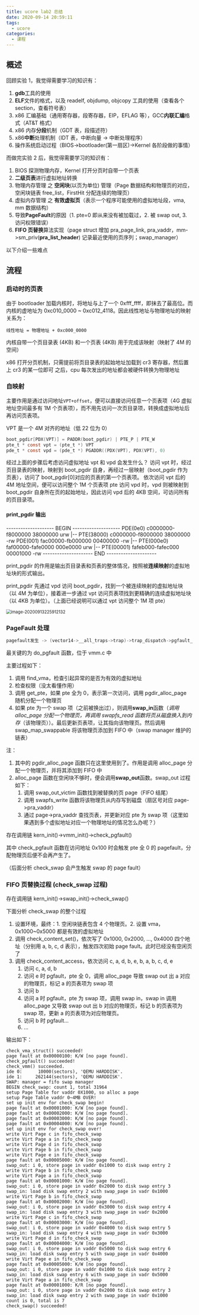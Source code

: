 ```yaml
---
title: ucore lab2 总结
date: 2020-09-14 20:59:11
tags:
  - ucore
categories:
  - 课程
---
```


## 概述

回顾实验 1，我觉得需要学习的知识有：

1. **gdb**工具的使用
2. **ELF**文件的格式，以及 readelf, objdump, objcopy 工具的使用（查看各个 section，查看符号表）
3. x86 汇编基础（通用寄存器，段寄存器，EIP，EFLAG 等），GCC**内联汇编**格式（AT&T 格式）
4. x86 内存**分段**机制（GDT 表，段描述符）
5. x86**中断**处理机制（IDT 表，中断向量 -> 中断处理程序）
6. 操作系统启动过程（BIOS->bootloader(第一扇区)->Kernel 各阶段做的事情）

而做完实验 2 后，我觉得需要学习的知识有：

1. BIOS 探测物理内存，Kernel 打开分页时自带一个页表
2. **二级页表**进行虚拟地址转换
3. 物理内存管理 之 **空闲块**(以页为单位) 管理（Page 数据结构和物理页的对应，空闲块链表 free_list，FirstHit 分配连续的物理页）
4. 虚拟内存管理 之 **有效虚拟页**（表示一个程序可能使用的虚拟地址段，vma, mm 数据结构）
5. 导致**PageFault**的原因（1. pte=0 即从来没有被加载过，2. 被 swap out, 3. 访问权限错误）
6. **FIFO 页替换**算法实现（page struct 增加 pra_page_link, pra_vaddr，mm->sm_priv(**pra_list_header**) 记录最近使用的页序列；swap_manager）

以下介绍一些难点
<!-- more -->
## 流程

### 启动时的页表

由于 bootloader 加载内核时，将地址与上了一个 0xfff_ffff，即抹去了最高位。而内核的虚地址为 0xc010_0000 ~ 0xc012_4118。因此线性地址与物理地址的映射关系为：

```
线性地址 = 物理地址 + 0xc000_0000
```

内核自带一个页目录表 (4KB) 和一个页表 (4KB) 用于完成该映射（映射了 4M 的空间）

x86 打开分页机制，只需提前将页目录表的起始地址加载到 cr3 寄存器，然后置上 cr3 的某一位即可
之后，cpu 每次发出的地址都会被硬件转换为物理地址

### 自映射

主要作用是通过访问地址`VPT+offset`，便可以直接访问任意一个页表项（4G 虚拟地址空间最多有 1M 个页表项），而不用先访问一次页目录项，转换成虚拟地址后再访问页表项。

VPT 是一个 4M 对齐的地址（低 22 位为 0）

```c
boot_pgdir[PDX(VPT)] = PADDR(boot_pgdir) | PTE_P | PTE_W
pte_t * const vpt = (pte_t *) VPT
pde_t * const vpd = (pde_t *) PGADDR((PDX(VPT), PDX(VPT), 0)
```

经过上面的步骤后考虑访问虚拟地址 vpt 和 vpd 会发生什么？
访问 vpt 时，经过页目录表的映射，映射到 boot_pgdir 自身，再经过一层映射（boot_pgdir 作为页表），访问了 boot_pgdir[0]对应的页表的第一个页表项。
依次访问 vpt 后的 4M 地址空间，便可以访问整个 1M 个页表项 pte
访问 vpd 时，vpd 则被映射到 boot_pgdir 自身所在页的起始地址，因此访问 vpd 后的 4KB 空间，可访问所有的页目录项。

#### print_pgdir 输出

-------------------- BEGIN --------------------
PDE(0e0) c0000000-f8000000 38000000 urw
  |-- PTE(38000) c0000000-f8000000 38000000 -rw
PDE(001) fac00000-fb000000 00400000 -rw
  |-- PTE(000e0) faf00000-fafe0000 000e0000 urw
  |-- PTE(00001) fafeb000-fafec000 00001000 -rw
--------------------- END ---------------------

print_pgdir 的作用是输出页目录表和页表的整体情况，按照被**连续映射**的虚拟地址块的形式输出。

print_pgdir 先通过 vpd 访问 boot_pgdir，找到一个被连续映射的虚拟地址块（以 4M 为单位），接着进一步通过 vpt 访问页表项找到更精确的连续虚拟地址块（以 4KB 为单位）。（上面已经说明可以通过 vpt 访问整个 1M 项 pte）

<img src="/images/2020-09-14-ucore-lab2总结/image-20200913225912132.png" alt="image-20200913225912132" style="zoom: 80%;" />

### PageFault 处理

```c
pagefault发生 -> (vector14->__all_traps->trap)->trap_dispatch->pgfault_handler->do_pgfault
```

最关键的为 do_pgfault 函数，位于 vmm.c 中

主要过程如下：

1. 调用 find_vma，检查引起异常的是否为有效的虚拟地址
2. 检查权限（没太看懂作用）
3. 调用 get_pte，如果 pte 全为 0，表示第一次访问，调用 pgdir_alloc_page 随机分配一个物理页
4. 如果 pte 为一个 swap 项（之前被换出过），则调用**swap_in**函数（*调用 alloc_page 分配一个物理页，再调用 swapfs_read 函数将页从磁盘换入到内存*（该物理页））。最后更新页表项，让其指向该物理页。然后调用 swap_map_swappable 将该物理页添加到 FIFO 中（swap manager 维护的链表）

注：

1. 其中的 pgdir_alloc_page 函数只在这里使用到了。作用是调用 alloc_page 分配一个物理页，并将其添加到 FIFO 中
2. alloc_page 函数在空闲块不够时，便会调用**swap_out**函数。swap_out 过程如下：
   1. 调用 swap_out_victim 函数找到被替换的页 page（FIFO 结尾）
   2. 调用 swapfs_write 函数将该物理页从内存写到磁盘（扇区号对应 page->pra_vaddr）
   3. 通过 page->pra_vaddr 查找页表，并更新对应 pte 为 swap 项（这里如果遇到多个虚拟地址对应一个物理地址的情况怎么办呢？）

存在调用链 kern_init()->vmm_init()->check_pgfault()

其中 check_pgfault 函数在访问地址 0x100 时会触发 pte 全 0 的 pagefault，分配物理页后便不会再产生了。

（后面分析 check_swap 会产生触发 swap 的 page fault）

### FIFO 页替换过程 (check_swap 过程)

存在调用链 kern_init()->swap_init()->check_swap()

下面分析 check_swap 的整个过程

1. 设置环境，最终：1. 空闲块链表包含 4 个物理页。2. 设置 vma，0x1000~0x5000 都是有效的虚拟地址
2. 调用 check_content_set()，依次写了 0x1000, 0x2000, ..., 0x4000 四个地址（分别用 a, b, c, d 表示），触发四次初始 page fault。此时已经没有空闲页了
3. 调用 check_content_access，依次访问 c, a, d, b, e, b, a, b, c, d, e
   1. 访问 c, a, d, b
   2. 访问 e 时 pgfault，pte 全 0，调用 alloc_page 导致 swap out 出 a 对应的物理页，标记 a 的页表项为 swap 项
   3. 访问 b
   4. 访问 a 时 pgfault，pte 为 swap 项，调用 swap in，swap in 调用 alloc_page 又导致 swap out 出 b 对应的物理页，标记 b 的页表项为 swap 项，更新 a 的页表项为对应物理页。
   5. 访问 b 时 pgfault...
   6. ...

输出如下：

```
check_vma_struct() succeeded!
page fault at 0x00000100: K/W [no page found].
check_pgfault() succeeded!
check_vmm() succeeded.
ide 0:      10000(sectors), 'QEMU HARDDISK'.
ide 1:     262144(sectors), 'QEMU HARDDISK'.
SWAP: manager = fifo swap manager
BEGIN check_swap: count 1, total 31964
setup Page Table for vaddr 0X1000, so alloc a page
setup Page Table vaddr 0~4MB OVER!
set up init env for check_swap begin!
page fault at 0x00001000: K/W [no page found].
page fault at 0x00002000: K/W [no page found].
page fault at 0x00003000: K/W [no page found].
page fault at 0x00004000: K/W [no page found].
set up init env for check_swap over!
write Virt Page c in fifo_check_swap
write Virt Page a in fifo_check_swap
write Virt Page d in fifo_check_swap
write Virt Page b in fifo_check_swap
write Virt Page e in fifo_check_swap
page fault at 0x00005000: K/W [no page found].
swap_out: i 0, store page in vaddr 0x1000 to disk swap entry 2
write Virt Page b in fifo_check_swap
write Virt Page a in fifo_check_swap
page fault at 0x00001000: K/W [no page found].
swap_out: i 0, store page in vaddr 0x2000 to disk swap entry 3
swap_in: load disk swap entry 2 with swap_page in vadr 0x1000
write Virt Page b in fifo_check_swap
page fault at 0x00002000: K/W [no page found].
swap_out: i 0, store page in vaddr 0x3000 to disk swap entry 4
swap_in: load disk swap entry 3 with swap_page in vadr 0x2000
write Virt Page c in fifo_check_swap
page fault at 0x00003000: K/W [no page found].
swap_out: i 0, store page in vaddr 0x4000 to disk swap entry 5
swap_in: load disk swap entry 4 with swap_page in vadr 0x3000
write Virt Page d in fifo_check_swap
page fault at 0x00004000: K/W [no page found].
swap_out: i 0, store page in vaddr 0x5000 to disk swap entry 6
swap_in: load disk swap entry 5 with swap_page in vadr 0x4000
write Virt Page e in fifo_check_swap
page fault at 0x00005000: K/W [no page found].
swap_out: i 0, store page in vaddr 0x1000 to disk swap entry 2
swap_in: load disk swap entry 6 with swap_page in vadr 0x5000
write Virt Page a in fifo_check_swap
page fault at 0x00001000: K/R [no page found].
swap_out: i 0, store page in vaddr 0x2000 to disk swap entry 3
swap_in: load disk swap entry 2 with swap_page in vadr 0x1000
count is 0, total is 7
check_swap() succeeded!
```
